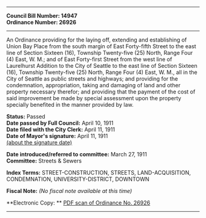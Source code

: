 * * * * *  
  
**Council Bill Number: [](#h0)[](#h2)14947**   
**Ordinance Number: 26926**  
  
* * * * *  
  
An Ordinance providing for the laying off, extending and establishing of Union Bay Place from the south margin of East Forty-fifth Street to the east line of Section Sixteen (16), Township Twenty-five (25) North, Range Four (4) East, W. M.; and of East Forty-first Street from the west line of Laurelhurst Addition to the City of Seattle to the east line of Section Sixteen (16), Township Twenty-five (25) North, Range Four (4) East, W. M., all in the City of Seattle as public streets and highways; and providing for the condemnation, appropriation, taking and damaging of land and other property necessary therefor; and providing that the payment of the cost of said improvement be made by special assessment upon the property specially benefited in the manner provided by law.  
  
**Status:** Passed   
**Date passed by Full Council:** April 10, 1911   
**Date filed with the City Clerk:** April 11, 1911   
**Date of Mayor's signature:** April 11, 1911   
[(about the signature date)](/~public/approvaldate.htm)   
  
  
**Date introduced/referred to committee:** March 27, 1911   
**Committee:** Streets & Sewers   
  
**Index Terms:** STREET-CONSTRUCTION, STREETS, LAND-ACQUISITION, CONDEMNATION, UNIVERSITY-DISTRICT, DOWNTOWN  
  
**Fiscal Note:** *(No fiscal note available at this time)*  
  
**Electronic Copy: ** [PDF scan of Ordinance No. 26926](/~archives/Ordinances/Ord_26926.pdf)  
  
* * * * *  
